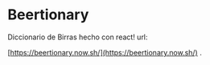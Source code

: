 # Beertionary

Diccionario de Birras hecho con react!
url:

[https://beertionary.now.sh/](https://beertionary.now.sh/) .
